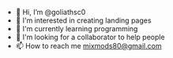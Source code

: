 - 👋 Hi, I’m @goliathsc0
- 👀 I'm interested in creating landing pages
- 🌱 I'm currently learning programming
- 💞️ I'm looking for a collaborator to help people
- 📫 How to reach me mixmods80@gmail.com

<!---
goliathsc0/goliathsc0 is a ✨ special ✨ repository because its `README.md` (this file) appears on your GitHub profile.
You can click the Preview link to take a look at your changes.
--->
